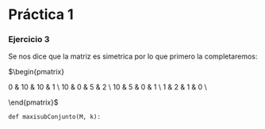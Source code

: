 # Práctica 1

### Ejercicio 3
Se nos dice que la matriz es simetrica por lo que primero la completaremos:

$\begin{pmatrix}

0 & 10 & 10 & 1 \\
10 & 0 & 5 & 2 \\
10 & 5 & 0 & 1 \\
1 & 2 & 1 & 0 \\

\end{pmatrix}$

    def maxisubConjunto(M, k):
        
